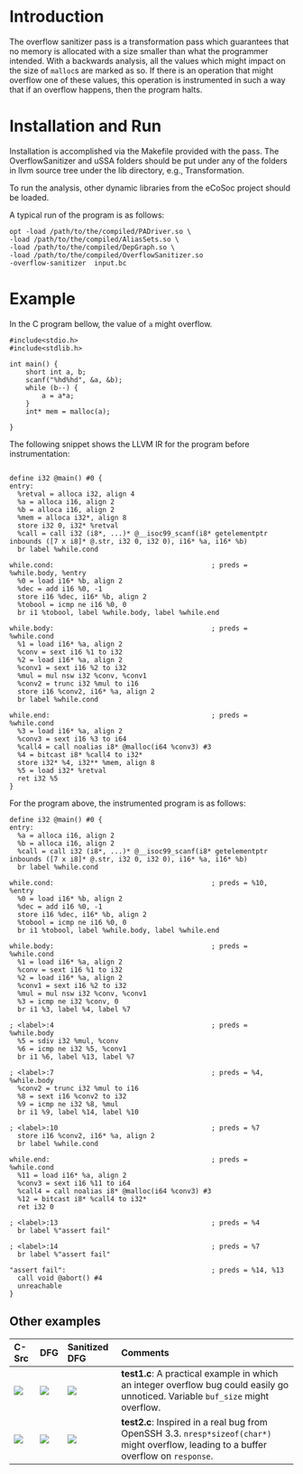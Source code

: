 # Introduction #

The overflow sanitizer pass is a transformation pass which guarantees that no memory is allocated with a size smaller than what the programmer intended. With a backwards analysis, all the values which might impact on the size of `malloc`s are marked as so. If there is an operation that might overflow one of these values, this operation is instrumented in such a way that if an overflow happens, then the program halts.


# Installation and Run #

Installation is accomplished via the Makefile provided with the pass. The OverflowSanitizer and uSSA folders should be put under any of the folders in llvm source tree under the lib directory, e.g., Transformation.

To run the analysis, other dynamic libraries from the eCoSoc project should be loaded.

A typical run of the program is as follows:

```
opt -load /path/to/the/compiled/PADriver.so \
-load /path/to/the/compiled/AliasSets.so \
-load /path/to/the/compiled/DepGraph.so \
-load /path/to/the/compiled/OverflowSanitizer.so
-overflow-sanitizer  input.bc

```

# Example #

In the C program bellow, the value of `a` might overflow.

```
#include<stdio.h>
#include<stdlib.h>

int main() {
	short int a, b;
	scanf("%hd%hd", &a, &b);
	while (b--) {
		a = a*a;
	}
	int* mem = malloc(a);

}

```

The following snippet shows the LLVM IR for the program before instrumentation:


```

define i32 @main() #0 {
entry:
  %retval = alloca i32, align 4
  %a = alloca i16, align 2
  %b = alloca i16, align 2
  %mem = alloca i32*, align 8
  store i32 0, i32* %retval
  %call = call i32 (i8*, ...)* @__isoc99_scanf(i8* getelementptr inbounds ([7 x i8]* @.str, i32 0, i32 0), i16* %a, i16* %b)
  br label %while.cond

while.cond:                                       ; preds = %while.body, %entry
  %0 = load i16* %b, align 2
  %dec = add i16 %0, -1
  store i16 %dec, i16* %b, align 2
  %tobool = icmp ne i16 %0, 0
  br i1 %tobool, label %while.body, label %while.end

while.body:                                       ; preds = %while.cond
  %1 = load i16* %a, align 2
  %conv = sext i16 %1 to i32
  %2 = load i16* %a, align 2
  %conv1 = sext i16 %2 to i32
  %mul = mul nsw i32 %conv, %conv1
  %conv2 = trunc i32 %mul to i16
  store i16 %conv2, i16* %a, align 2
  br label %while.cond

while.end:                                        ; preds = %while.cond
  %3 = load i16* %a, align 2
  %conv3 = sext i16 %3 to i64
  %call4 = call noalias i8* @malloc(i64 %conv3) #3
  %4 = bitcast i8* %call4 to i32*
  store i32* %4, i32** %mem, align 8
  %5 = load i32* %retval
  ret i32 %5
}
```


For the program above, the instrumented program is as follows:

```
define i32 @main() #0 {
entry:
  %a = alloca i16, align 2
  %b = alloca i16, align 2
  %call = call i32 (i8*, ...)* @__isoc99_scanf(i8* getelementptr inbounds ([7 x i8]* @.str, i32 0, i32 0), i16* %a, i16* %b)
  br label %while.cond

while.cond:                                       ; preds = %10, %entry
  %0 = load i16* %b, align 2
  %dec = add i16 %0, -1
  store i16 %dec, i16* %b, align 2
  %tobool = icmp ne i16 %0, 0
  br i1 %tobool, label %while.body, label %while.end

while.body:                                       ; preds = %while.cond
  %1 = load i16* %a, align 2
  %conv = sext i16 %1 to i32
  %2 = load i16* %a, align 2
  %conv1 = sext i16 %2 to i32
  %mul = mul nsw i32 %conv, %conv1
  %3 = icmp ne i32 %conv, 0
  br i1 %3, label %4, label %7

; <label>:4                                       ; preds = %while.body
  %5 = sdiv i32 %mul, %conv
  %6 = icmp ne i32 %5, %conv1
  br i1 %6, label %13, label %7

; <label>:7                                       ; preds = %4, %while.body
  %conv2 = trunc i32 %mul to i16
  %8 = sext i16 %conv2 to i32
  %9 = icmp ne i32 %8, %mul
  br i1 %9, label %14, label %10

; <label>:10                                      ; preds = %7
  store i16 %conv2, i16* %a, align 2
  br label %while.cond

while.end:                                        ; preds = %while.cond
  %11 = load i16* %a, align 2
  %conv3 = sext i16 %11 to i64
  %call4 = call noalias i8* @malloc(i64 %conv3) #3
  %12 = bitcast i8* %call4 to i32*
  ret i32 0

; <label>:13                                      ; preds = %4
  br label %"assert fail"

; <label>:14                                      ; preds = %7
  br label %"assert fail"

"assert fail":                                    ; preds = %14, %13
  call void @abort() #4
  unreachable
}

```

## Other examples ##


| **C-Src** | **DFG** | **Sanitized DFG** | Comments |
|:----------|:--------|:------------------|:---------|
|[![](http://homepages.dcc.ufmg.br/~fernando/images/c.jpg)](https://dl.dropboxusercontent.com/s/uyl7bzu9rjq5h9k/test1.c) |[![](http://homepages.dcc.ufmg.br/~fernando/images/flowchart.jpg)](https://dl.dropboxusercontent.com/s/slraoo8rmluxnlf/test1.pdf) | [![](http://homepages.dcc.ufmg.br/~fernando/images/flowchart.jpg)](https://dl.dropboxusercontent.com/s/3rlsu2j8mg11v7g/inst_test1.pdf) | **test1.c**: A practical example in which an integer overflow bug could easily go unnoticed. Variable `buf_size` might overflow.|
|[![](http://homepages.dcc.ufmg.br/~fernando/images/c.jpg)](https://dl.dropboxusercontent.com/s/35ju0vd8x0hvska/test2.c) |[![](http://homepages.dcc.ufmg.br/~fernando/images/flowchart.jpg)](https://dl.dropboxusercontent.com/s/its6p60qa63xcdy/test2.pdf) | [![](http://homepages.dcc.ufmg.br/~fernando/images/flowchart.jpg)](https://dl.dropboxusercontent.com/s/forvgis8f018oqv/inst_test2.pdf)|**test2.c**: Inspired in a real bug from OpenSSH 3.3. `nresp*sizeof(char*)` might overflow, leading to a buffer overflow on `response`.|